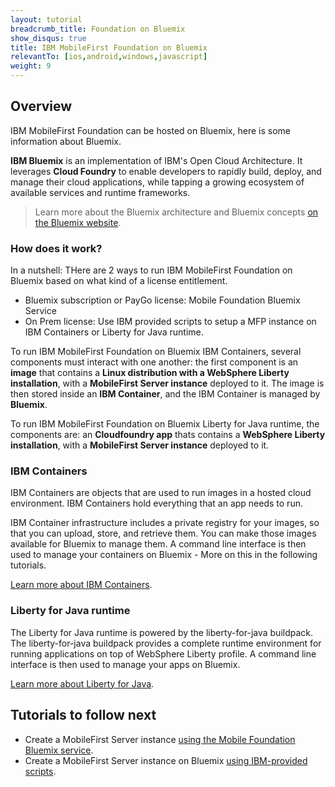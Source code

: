 ```yaml
---
layout: tutorial
breadcrumb_title: Foundation on Bluemix
show_disqus: true
title: IBM MobileFirst Foundation on Bluemix
relevantTo: [ios,android,windows,javascript]
weight: 9
---
```

## Overview
IBM MobileFirst Foundation can be hosted on Bluemix, here is some information about Bluemix.

**IBM Bluemix** is an implementation of IBM's Open Cloud Architecture. It leverages **Cloud Foundry** to enable developers to rapidly build, deploy, and manage their cloud applications, while tapping a growing ecosystem of available services and runtime frameworks.

> Learn more about the Bluemix architecture and Bluemix concepts [on the Bluemix website](https://www.ng.bluemix.net/docs/overview/overview.html).

### How does it work?
In a nutshell: THere are 2 ways to run IBM MobileFirst Foundation on Bluemix based on what kind of a license entitlement. 

* Bluemix subscription or PayGo license: Mobile Foundation Bluemix Service 
* On Prem license: Use IBM provided scripts to setup a MFP instance on IBM Containers or Liberty for Java runtime. 

To run IBM MobileFirst Foundation on Bluemix IBM Containers, several components must interact with one another: the first component is an **image** that contains a **Linux distribution with a WebSphere Liberty installation**, with a **MobileFirst Server instance** deployed to it. The image is then stored inside an **IBM Container**, and the IBM Container is managed by **Bluemix**.

To run IBM MobileFirst Foundation on Bluemix Liberty for Java runtime, the components are: an **Cloudfoundry app** thats contains a **WebSphere Liberty installation**, with a **MobileFirst Server instance** deployed to it. 
### IBM Containers
IBM Containers are objects that are used to run images in a hosted cloud environment. IBM Containers hold everything that an app needs to run.

IBM Container infrastructure includes a private registry for your images, so that you can upload, store, and retrieve them. You can make those images available for Bluemix to manage them. A command line interface is then used to manage your containers on Bluemix - More on this in the following tutorials.

[Learn more about IBM Containers](https://www.ng.bluemix.net/docs/containers/container_index.html).

### Liberty for Java runtime
The Liberty for Java runtime is powered by the liberty-for-java buildpack. The liberty-for-java buildpack provides a complete runtime environment for running applications on top of WebSphere Liberty profile. A command line interface is then used to manage your apps on Bluemix.

[Learn more about Liberty for Java](https://new-console.ng.bluemix.net/docs/runtimes/liberty/index.html).

## Tutorials to follow next
* Create a MobileFirst Server instance [using the Mobile Foundation Bluemix service](using-mobile-foundation/).
* Create a MobileFirst Server instance on Bluemix [using IBM-provided scripts](mobilefirst-server-using-scripts/).
